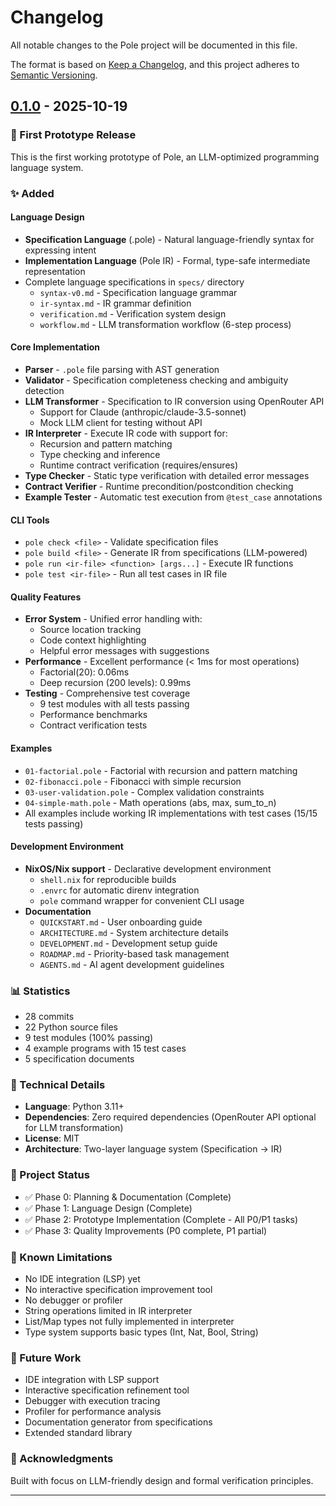 # Changelog

All notable changes to the Pole project will be documented in this file.

The format is based on [Keep a Changelog](https://keepachangelog.com/en/1.0.0/),
and this project adheres to [Semantic Versioning](https://semver.org/spec/v2.0.0.html).

## [0.1.0] - 2025-10-19

### 🎉 First Prototype Release

This is the first working prototype of Pole, an LLM-optimized programming language system.

### ✨ Added

#### Language Design
- **Specification Language** (.pole) - Natural language-friendly syntax for expressing intent
- **Implementation Language** (Pole IR) - Formal, type-safe intermediate representation
- Complete language specifications in `specs/` directory
  - `syntax-v0.md` - Specification language grammar
  - `ir-syntax.md` - IR grammar definition
  - `verification.md` - Verification system design
  - `workflow.md` - LLM transformation workflow (6-step process)

#### Core Implementation
- **Parser** - `.pole` file parsing with AST generation
- **Validator** - Specification completeness checking and ambiguity detection
- **LLM Transformer** - Specification to IR conversion using OpenRouter API
  - Support for Claude (anthropic/claude-3.5-sonnet)
  - Mock LLM client for testing without API
- **IR Interpreter** - Execute IR code with support for:
  - Recursion and pattern matching
  - Type checking and inference
  - Runtime contract verification (requires/ensures)
- **Type Checker** - Static type verification with detailed error messages
- **Contract Verifier** - Runtime precondition/postcondition checking
- **Example Tester** - Automatic test execution from `@test_case` annotations

#### CLI Tools
- `pole check <file>` - Validate specification files
- `pole build <file>` - Generate IR from specifications (LLM-powered)
- `pole run <ir-file> <function> [args...]` - Execute IR functions
- `pole test <ir-file>` - Run all test cases in IR file

#### Quality Features
- **Error System** - Unified error handling with:
  - Source location tracking
  - Code context highlighting
  - Helpful error messages with suggestions
- **Performance** - Excellent performance (< 1ms for most operations)
  - Factorial(20): 0.06ms
  - Deep recursion (200 levels): 0.99ms
- **Testing** - Comprehensive test coverage
  - 9 test modules with all tests passing
  - Performance benchmarks
  - Contract verification tests

#### Examples
- `01-factorial.pole` - Factorial with recursion and pattern matching
- `02-fibonacci.pole` - Fibonacci with simple recursion
- `03-user-validation.pole` - Complex validation constraints
- `04-simple-math.pole` - Math operations (abs, max, sum_to_n)
- All examples include working IR implementations with test cases (15/15 tests passing)

#### Development Environment
- **NixOS/Nix support** - Declarative development environment
  - `shell.nix` for reproducible builds
  - `.envrc` for automatic direnv integration
  - `pole` command wrapper for convenient CLI usage
- **Documentation**
  - `QUICKSTART.md` - User onboarding guide
  - `ARCHITECTURE.md` - System architecture details
  - `DEVELOPMENT.md` - Development setup guide
  - `ROADMAP.md` - Priority-based task management
  - `AGENTS.md` - AI agent development guidelines

### 📊 Statistics
- 28 commits
- 22 Python source files
- 9 test modules (100% passing)
- 4 example programs with 15 test cases
- 5 specification documents

### 🔧 Technical Details
- **Language**: Python 3.11+
- **Dependencies**: Zero required dependencies (OpenRouter API optional for LLM transformation)
- **License**: MIT
- **Architecture**: Two-layer language system (Specification → IR)

### 🎯 Project Status
- ✅ Phase 0: Planning & Documentation (Complete)
- ✅ Phase 1: Language Design (Complete)
- ✅ Phase 2: Prototype Implementation (Complete - All P0/P1 tasks)
- ✅ Phase 3: Quality Improvements (P0 complete, P1 partial)

### 📝 Known Limitations
- No IDE integration (LSP) yet
- No interactive specification improvement tool
- No debugger or profiler
- String operations limited in IR interpreter
- List/Map types not fully implemented in interpreter
- Type system supports basic types (Int, Nat, Bool, String)

### 🚀 Future Work
- IDE integration with LSP support
- Interactive specification refinement tool
- Debugger with execution tracing
- Profiler for performance analysis
- Documentation generator from specifications
- Extended standard library

### 🙏 Acknowledgments
Built with focus on LLM-friendly design and formal verification principles.

---

[0.1.0]: https://github.com/pole-lang/pole/releases/tag/v0.1.0
